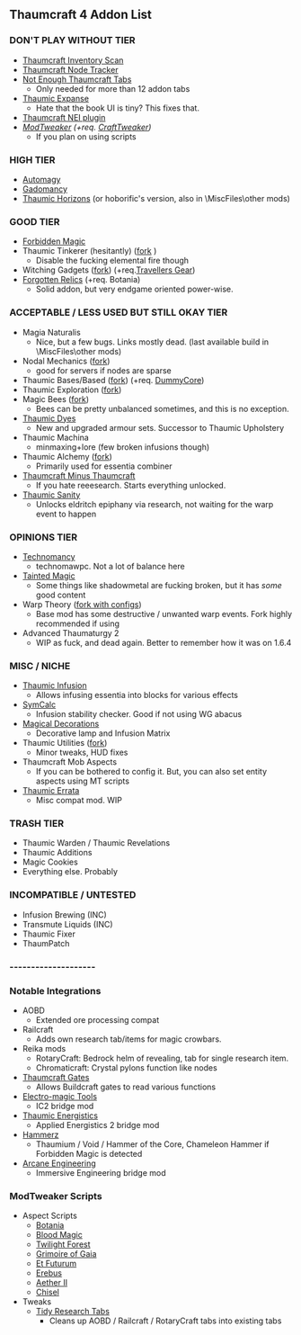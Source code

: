 ## Thaumcraft 4 Addon List

### DON'T PLAY WITHOUT TIER
- [Thaumcraft Inventory Scan](https://curseforge.com/minecraft/mc-mods/thaumcraft-inventory-scanning)
- [Thaumcraft Node Tracker](https://curseforge.com/minecraft/mc-mods/thaumcraft-node-tracker)
- [Not Enough Thaumcraft Tabs](https://curseforge.com/minecraft/mc-mods/notenoughthaumcrafttabs)
  - Only needed for more than 12 addon tabs
- [Thaumic Expanse](https://www.dropbox.com/sh/oi7fz6twq952e5s/AACR6nulfVgfmjk3ZB4k4Fl_a)
  - Hate that the book UI is tiny? This fixes that.
- [Thaumcraft NEI plugin](https://curseforge.com/minecraft/mc-mods/thaumcraft-nei-plugin)
- _[ModTweaker](https://www.curseforge.com/minecraft/mc-mods/modtweaker) (+req. [CraftTweaker](https://www.curseforge.com/minecraft/mc-mods/crafttweaker))_
  - If you plan on using scripts 

### HIGH TIER
- [Automagy](https://curseforge.com/minecraft/mc-mods/automagy)
- [Gadomancy](https://curseforge.com/minecraft/mc-mods/gadomancy)
- [Thaumic Horizons](https://curseforge.com/minecraft/mc-mods/thaumic-horizons) (or hoborific's version, also in \\MiscFiles\other mods\)

### GOOD TIER
- [Forbidden Magic](https://curseforge.com/minecraft/mc-mods/forbidden-magic)
- Thaumic Tinkerer (hesitantly) ([fork](https://github.com/KryptonCaptain/ThaumicTinkerer/releases) )
  - Disable the fucking elemental fire though
- Witching Gadgets ([fork](https://github.com/KryptonCaptain/WitchingGadgets/releases)) (+req.[Travellers Gear](https://curseforge.com/minecraft/mc-mods/travellers-gear))
- [Forgotten Relics](https://www.curseforge.com/minecraft/mc-mods/forgotten-relics) (+req. Botania)
  - Solid addon, but very endgame oriented power-wise.

### ACCEPTABLE / LESS USED BUT STILL OKAY TIER
- Magia Naturalis
  - Nice, but a few bugs. Links mostly dead. (last available build in \\MiscFiles\other mods\)
- Nodal Mechanics ([fork](https://github.com/KryptonCaptain/Nodal-Mechanics/releases))
  - good for servers if nodes are sparse
- Thaumic Bases/Based ([fork](https://github.com/KryptonCaptain/ThaumicBases/releases)) (+req. [DummyCore](https://curseforge.com/minecraft/mc-mods/dummycore))
- Thaumic Exploration ([fork](https://github.com/KryptonCaptain/Thaumic_Exploration/releases))
- Magic Bees ([fork](https://github.com/KryptonCaptain/MagicBees/releases))
  - Bees can be pretty unbalanced sometimes, and this is no exception.
- [Thaumic Dyes](https://curseforge.com/minecraft/mc-mods/thaumic-dyes)
  - New and upgraded armour sets. Successor to Thaumic Upholstery
- Thaumic Machina
  - minmaxing+lore (few broken infusions though)
- Thaumic Alchemy ([fork](https://github.com/KryptonCaptain/ThaumicAlchemy/releases))
  - Primarily used for essentia combiner
- [Thaumcraft Minus Thaumcraft](https://curseforge.com/minecraft/mc-mods/thaumcraft-minus-thaumcraft)
  - If you hate reeesearch. Starts everything unlocked.
- [Thaumic Sanity](https://curseforge.com/minecraft/mc-mods/thaumic-sanity)
  - Unlocks eldritch epiphany via research, not waiting for the warp event to happen

### OPINIONS TIER
- [Technomancy](https://www.curseforge.com/minecraft/mc-mods/technomancy) 
  - technomawpc. Not a lot of balance here
- [Tainted Magic](https://www.curseforge.com/minecraft/mc-mods/tainted-magic)
  - Some things like shadowmetal are fucking broken, but it has _some_ good content
- Warp Theory ([fork with configs](https://github.com/Namikon/WarpTheory/releases/tag/1.0f-test2))
  - Base mod has some destructive / unwanted warp events. Fork highly recommended if using
- Advanced Thaumaturgy 2
  - WIP as fuck, and dead again. Better to remember how it was on 1.6.4

### MISC / NICHE
- [Thaumic Infusion](https://curseforge.com/minecraft/mc-mods/thaumic-infusion)
  - Allows infusing essentia into blocks for various effects
- [SymCalc](https://curseforge.com/minecraft/mc-mods/symcalc)
  - Infusion stability checker. Good if not using WG abacus
- [Magical Decorations](https://curseforge.com/minecraft/mc-mods/magicaldecorations)
  - Decorative lamp and Infusion Matrix
- Thaumic Utilities ([fork](https://github.com/KryptonCaptain/ThaumicUtilities/releases))
  - Minor tweaks, HUD fixes
- Thaumcraft Mob Aspects
  - If you can be bothered to config it. But, you can also set entity aspects using MT scripts
- [Thaumic Errata](https://github.com/KryptonCaptain/ThaumErrata/releases)
  - Misc compat mod. WIP

### TRASH TIER
- Thaumic Warden / Thaumic Revelations
- Thaumic Additions
- Magic Cookies
- Everything else. Probably

### INCOMPATIBLE / UNTESTED
- Infusion Brewing (INC)
- Transmute Liquids (INC)
- Thaumic Fixer
- ThaumPatch

### --------------------

### Notable Integrations
- AOBD
  - Extended ore processing compat
- Railcraft
  - Adds own research tab/items for magic crowbars. 
- Reika mods
  - RotaryCraft: Bedrock helm of revealing, tab for single research item. 
  - Chromaticraft: Crystal pylons function like nodes
- [Thaumcraft Gates](https://curseforge.com/minecraft/mc-mods/thaumcraftgates)
  - Allows Buildcraft gates to read various functions
- [Electro-magic Tools](https://curseforge.com/minecraft/mc-mods/electro-magic-tools)
  - IC2 bridge mod
- [Thaumic Energistics](https://curseforge.com/minecraft/mc-mods/thaumic-energistics)
  - Applied Energistics 2 bridge mod
- [Hammerz](https://www.curseforge.com/minecraft/mc-mods/hammerz)
  - Thaumium / Void / Hammer of the Core, Chameleon Hammer if Forbidden Magic is detected
- [Arcane Engineering](https://curseforge.com/minecraft/mc-mods/arcane-engineering)
  - Immersive Engineering bridge mod

### ModTweaker Scripts
- Aspect Scripts
  - [Botania](https://curseforge.com/minecraft/mc-mods/botania-aspects)
  - [Blood Magic](https://curseforge.com/minecraft/mc-mods/aspects-of-bloodmagic)
  - [Twilight Forest](https://curseforge.com/minecraft/mc-mods/twilight-aspects)
  - [Grimoire of Gaia](https://curseforge.com/minecraft/mc-mods/aspects-of-gaia)
  - [Et Futurum](https://curseforge.com/minecraft/mc-mods/et-futurum-aspects)
  - [Erebus](https://curseforge.com/minecraft/mc-mods/erebus-aspects)
  - [Aether II](https://curseforge.com/minecraft/mc-mods/logo-thaumcraft-aether-ii-aspect-integration)
  - [Chisel](https://curseforge.com/minecraft/mc-mods/chisel-aspect)
- Tweaks
  - [Tidy Research Tabs](https://curseforge.com/minecraft/mc-mods/tidy-research-tabs)
    - Cleans up AOBD / Railcraft / RotaryCraft tabs into existing tabs
